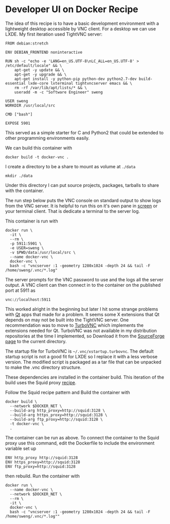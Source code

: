 # Developer UI on Docker Recipe

The idea of this recipe is to have a basic development environment
with a lightweight desktop accessible by VNC client. For a desktop
we can use LXDE. My first iteration used TightVNC server:

```
FROM debian:stretch

ENV DEBIAN_FRONTEND noninteractive

RUN sh -c "echo -e 'LANG=en_US.UTF-8\nLC_ALL=en_US.UTF-8' > /etc/default/locale" && \
    apt-get -y update && \
    apt-get -y upgrade && \
    apt-get install -y python-pip python-dev python2.7-dev build-essential lxde-core lxterminal tightvncserver emacs && \
    rm -rf /var/lib/apt/lists/* && \
    useradd -m -c "Software Engineer" sweng

USER sweng
WORKDIR /usr/local/src

CMD ["bash"]

EXPOSE 5901
```

This served as a simple starter for C and Python2 that could be extended
to other programming environments easily.

We can build this container with

```
docker build -t docker-vnc .
```

I create a directory to be a share to mount as volume at ```./data```

```
mkdir ./data
```

Under this directory I can put source projects, packages, tarballs to share
with the container. 

The run step below puts the VNC console on standard output to show logs from the VNC server.
It is helpful to run this on it's own pane in [screen](https://www.gnu.org/software/screen/) or your terminal client.
That is dedicate a terminal to the server log.

This container is run with

```
docker run \
  -it \
  --rm \
  -p 5911:5901 \
  -e USER=sweng \
  -v $PWD/data:/usr/local/src \
  --name docker-vnc \
  docker-vnc \
  bash -c "vncserver :1 -geometry 1280x1024 -depth 24 && tail -F /home/sweng/.vnc/*.log"
```

The server prompts for the VNC password to use and the logs all the server output.
A VNC client can then connect in to the container on the published port at 5911 as

```
vnc://localhost:5911
```

This worked alright in the beginning but later I hit some strange problems with [Qt](https://www.qt.io) apps that made for a problem.
It seems some X extensions that Qt depends on may not be built into the TightVNC server.
One recommendation was to move to [TurboVNC](https://www.turbovnc.org) which implements the extensions needed for Qt.
TurboVNC was not available in my distribution repositories at the time I implemented, so
Download it from the [SourceForge page](https://sourceforge.net/projects/turbovnc/) to the current directory.

The startup file for TurboVNC is ```~/.vnc/xstartup.turbovnc```. The default startup script is
not a good fit for LXDE so I replace it with a less verbose version. The modified script is
packaged as a tar file that can be unpacked to make the .vnc directory structure.

These dependencies are installed in the container build. This iteration of the build
uses the Squid proxy [recipe](../squid/README.md).

Follow the Squid recipe pattern and Build the container with

```
docker build \
  --network $DOCKER_NET \
  --build-arg http_proxy=http://squid:3128 \
  --build-arg https_proxy=http://squid:3128 \
  --build-arg ftp_proxy=http://squid:3128 \
  -t docker-vnc \
  .

```

The container can be run as above.
To connect the container to the Squid proxy use this command, edit
the Dockerfile to include the environment variable set up 

```
ENV http_proxy http://squid:3128
ENV https_proxy=http://squid:3128
ENV ftp_proxy=http://squid:3128
```

then rebuild. Run the container with

```
docker run \
  --name docker-vnc \
  --network $DOCKER_NET \
  --rm \
  -it \
  docker-vnc \
  bash -c "vncserver :1 -geometry 1280x1024 -depth 24 && tail -F /home/sweng/.vnc/*.log""
```

